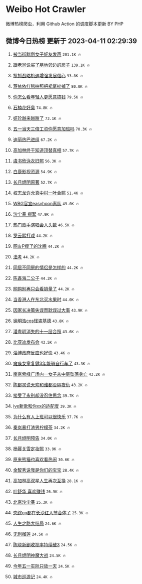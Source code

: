 # Weibo Hot Crawler 



微博热榜爬虫，利用 Github Action 的调度脚本更新 BY PHP 


## 微博今日热榜 更新于 2023-04-11 02:29:39 
1. [被当街踹倒女子好友发声](https://s.weibo.com/weibo?q=%23%E8%A2%AB%E5%BD%93%E8%A1%97%E8%B8%B9%E5%80%92%E5%A5%B3%E5%AD%90%E5%A5%BD%E5%8F%8B%E5%8F%91%E5%A3%B0%23&t=31&band_rank=1&Refer=top) `201.1K 🔥` 

1. [跟老爸说买了墓地旁边的房子](https://s.weibo.com/weibo?q=%23%E8%B7%9F%E8%80%81%E7%88%B8%E8%AF%B4%E4%B9%B0%E4%BA%86%E5%A2%93%E5%9C%B0%E6%97%81%E8%BE%B9%E7%9A%84%E6%88%BF%E5%AD%90%23&t=31&band_rank=2&Refer=top) `139.1K 🔥` 

1. [抢抓战略机遇增强发展信心](https://s.weibo.com/weibo?q=%23%E6%8A%A2%E6%8A%93%E6%88%98%E7%95%A5%E6%9C%BA%E9%81%87%E5%A2%9E%E5%BC%BA%E5%8F%91%E5%B1%95%E4%BF%A1%E5%BF%83%23&t=31&band_rank=3&Refer=top) `93.8K 🔥` 

1. [蒋依依红毯拍照把裙尾扯掉了](https://s.weibo.com/weibo?q=%23%E8%92%8B%E4%BE%9D%E4%BE%9D%E7%BA%A2%E6%AF%AF%E6%8B%8D%E7%85%A7%E6%8A%8A%E8%A3%99%E5%B0%BE%E6%89%AF%E6%8E%89%E4%BA%86%23&t=31&band_rank=4&Refer=top) `80.0K 🔥` 

1. [你怎么看年轻人更愿意搞钱](https://s.weibo.com/weibo?q=%23%E4%BD%A0%E6%80%8E%E4%B9%88%E7%9C%8B%E5%B9%B4%E8%BD%BB%E4%BA%BA%E6%9B%B4%E6%84%BF%E6%84%8F%E6%90%9E%E9%92%B1%23&t=31&band_rank=5&Refer=top) `79.5K 🔥` 

1. [石楠花好臭](https://s.weibo.com/weibo?q=%E7%9F%B3%E6%A5%A0%E8%8A%B1%E5%A5%BD%E8%87%AD&t=31&band_rank=6&Refer=top) `74.8K 🔥` 

1. [妍珍越来越甜了](https://s.weibo.com/weibo?q=%23%E5%A6%8D%E7%8F%8D%E8%B6%8A%E6%9D%A5%E8%B6%8A%E7%94%9C%E4%BA%86%23&t=31&band_rank=7&Refer=top) `73.1K 🔥` 

1. [五一当天三倍工资你愿意加班吗](https://s.weibo.com/weibo?q=%23%E4%BA%94%E4%B8%80%E5%BD%93%E5%A4%A9%E4%B8%89%E5%80%8D%E5%B7%A5%E8%B5%84%E4%BD%A0%E6%84%BF%E6%84%8F%E5%8A%A0%E7%8F%AD%E5%90%97%23&t=31&band_rank=8&Refer=top) `70.3K 🔥` 

1. [迪丽热巴进组](https://s.weibo.com/weibo?q=%E8%BF%AA%E4%B8%BD%E7%83%AD%E5%B7%B4%E8%BF%9B%E7%BB%84&t=31&band_rank=9&Refer=top) `67.2K 🔥` 

1. [高加林终于知道顶替真相](https://s.weibo.com/weibo?q=%23%E9%AB%98%E5%8A%A0%E6%9E%97%E7%BB%88%E4%BA%8E%E7%9F%A5%E9%81%93%E9%A1%B6%E6%9B%BF%E7%9C%9F%E7%9B%B8%23&t=31&band_rank=10&Refer=top) `57.7K 🔥` 

1. [虞书欣泳衣旧照](https://s.weibo.com/weibo?q=%23%E8%99%9E%E4%B9%A6%E6%AC%A3%E6%B3%B3%E8%A1%A3%E6%97%A7%E7%85%A7%23&t=31&band_rank=11&Refer=top) `56.3K 🔥` 

1. [白鹿影视资源](https://s.weibo.com/weibo?q=%23%E7%99%BD%E9%B9%BF%E5%BD%B1%E8%A7%86%E8%B5%84%E6%BA%90%23&t=31&band_rank=12&Refer=top) `54.9K 🔥` 

1. [长月烬明原著](https://s.weibo.com/weibo?q=%23%E9%95%BF%E6%9C%88%E7%83%AC%E6%98%8E%E5%8E%9F%E8%91%97%23&t=31&band_rank=13&Refer=top) `52.7K 🔥` 

1. [权志龙许允真中村一叶合照](https://s.weibo.com/weibo?q=%23%E6%9D%83%E5%BF%97%E9%BE%99%E8%AE%B8%E5%85%81%E7%9C%9F%E4%B8%AD%E6%9D%91%E4%B8%80%E5%8F%B6%E5%90%88%E7%85%A7%23&t=31&band_rank=14&Refer=top) `51.4K 🔥` 

1. [WBG官宣easyhoon离队](https://s.weibo.com/weibo?q=%23WBG%E5%AE%98%E5%AE%A3easyhoon%E7%A6%BB%E9%98%9F%23&t=31&band_rank=15&Refer=top) `49.0K 🔥` 

1. [沙尘暴 柳絮](https://s.weibo.com/weibo?q=%E6%B2%99%E5%B0%98%E6%9A%B4%20%E6%9F%B3%E7%B5%AE&t=31&band_rank=16&Refer=top) `47.9K 🔥` 

1. [热门歌手演唱会人头数](https://s.weibo.com/weibo?q=%23%E7%83%AD%E9%97%A8%E6%AD%8C%E6%89%8B%E6%BC%94%E5%94%B1%E4%BC%9A%E4%BA%BA%E5%A4%B4%E6%95%B0%23&t=31&band_rank=17&Refer=top) `46.5K 🔥` 

1. [罗云熙打戏](https://s.weibo.com/weibo?q=%23%E7%BD%97%E4%BA%91%E7%86%99%E6%89%93%E6%88%8F%23&t=31&band_rank=18&Refer=top) `44.2K 🔥` 

1. [网友P瘦了的沈腾](https://s.weibo.com/weibo?q=%23%E7%BD%91%E5%8F%8BP%E7%98%A6%E4%BA%86%E7%9A%84%E6%B2%88%E8%85%BE%23&t=31&band_rank=19&Refer=top) `44.2K 🔥` 

1. [法考](https://s.weibo.com/weibo?q=%E6%B3%95%E8%80%83&t=31&band_rank=20&Refer=top) `44.2K 🔥` 

1. [同居不同房的情侣是怎样的](https://s.weibo.com/weibo?q=%23%E5%90%8C%E5%B1%85%E4%B8%8D%E5%90%8C%E6%88%BF%E7%9A%84%E6%83%85%E4%BE%A3%E6%98%AF%E6%80%8E%E6%A0%B7%E7%9A%84%23&t=31&band_rank=21&Refer=top) `44.2K 🔥` 

1. [陈鑫海二公子](https://s.weibo.com/weibo?q=%23%E9%99%88%E9%91%AB%E6%B5%B7%E4%BA%8C%E5%85%AC%E5%AD%90%23&t=31&band_rank=22&Refer=top) `44.2K 🔥` 

1. [网购别再只会看销量了](https://s.weibo.com/weibo?q=%23%E7%BD%91%E8%B4%AD%E5%88%AB%E5%86%8D%E5%8F%AA%E4%BC%9A%E7%9C%8B%E9%94%80%E9%87%8F%E4%BA%86%23&t=31&band_rank=23&Refer=top) `44.2K 🔥` 

1. [当香港人在东北买水果时](https://s.weibo.com/weibo?q=%23%E5%BD%93%E9%A6%99%E6%B8%AF%E4%BA%BA%E5%9C%A8%E4%B8%9C%E5%8C%97%E4%B9%B0%E6%B0%B4%E6%9E%9C%E6%97%B6%23&t=31&band_rank=24&Refer=top) `44.0K 🔥` 

1. [因家长决策失误而耽误过大事](https://s.weibo.com/weibo?q=%23%E5%9B%A0%E5%AE%B6%E9%95%BF%E5%86%B3%E7%AD%96%E5%A4%B1%E8%AF%AF%E8%80%8C%E8%80%BD%E8%AF%AF%E8%BF%87%E5%A4%A7%E4%BA%8B%23&t=31&band_rank=25&Refer=top) `43.9K 🔥` 

1. [徐明浩cos怪盗基德](https://s.weibo.com/weibo?q=%23%E5%BE%90%E6%98%8E%E6%B5%A9cos%E6%80%AA%E7%9B%97%E5%9F%BA%E5%BE%B7%23&t=31&band_rank=26&Refer=top) `43.8K 🔥` 

1. [潘粤明消失的十一层合照](https://s.weibo.com/weibo?q=%23%E6%BD%98%E7%B2%A4%E6%98%8E%E6%B6%88%E5%A4%B1%E7%9A%84%E5%8D%81%E4%B8%80%E5%B1%82%E5%90%88%E7%85%A7%23&t=31&band_rank=27&Refer=top) `43.6K 🔥` 

1. [比亚迪发布会](https://s.weibo.com/weibo?q=%E6%AF%94%E4%BA%9A%E8%BF%AA%E5%8F%91%E5%B8%83%E4%BC%9A&t=31&band_rank=28&Refer=top) `43.5K 🔥` 

1. [淄博政府反应也好快](https://s.weibo.com/weibo?q=%E6%B7%84%E5%8D%9A%E6%94%BF%E5%BA%9C%E5%8F%8D%E5%BA%94%E4%B9%9F%E5%A5%BD%E5%BF%AB&t=31&band_rank=29&Refer=top) `43.4K 🔥` 

1. [瘫痪女童复健3年能骑自行车了](https://s.weibo.com/weibo?q=%23%E7%98%AB%E7%97%AA%E5%A5%B3%E7%AB%A5%E5%A4%8D%E5%81%A53%E5%B9%B4%E8%83%BD%E9%AA%91%E8%87%AA%E8%A1%8C%E8%BD%A6%E4%BA%86%23&t=31&band_rank=30&Refer=top) `43.3K 🔥` 

1. [南京紫峰广场内一女子从中庭坠落身亡](https://s.weibo.com/weibo?q=%23%E5%8D%97%E4%BA%AC%E7%B4%AB%E5%B3%B0%E5%B9%BF%E5%9C%BA%E5%86%85%E4%B8%80%E5%A5%B3%E5%AD%90%E4%BB%8E%E4%B8%AD%E5%BA%AD%E5%9D%A0%E8%90%BD%E8%BA%AB%E4%BA%A1%23&t=31&band_rank=31&Refer=top) `43.2K 🔥` 

1. [陈都灵说天欢和谁都没隔夜仇](https://s.weibo.com/weibo?q=%23%E9%99%88%E9%83%BD%E7%81%B5%E8%AF%B4%E5%A4%A9%E6%AC%A2%E5%92%8C%E8%B0%81%E9%83%BD%E6%B2%A1%E9%9A%94%E5%A4%9C%E4%BB%87%23&t=31&band_rank=32&Refer=top) `43.2K 🔥` 

1. [接受了永别却没忍住思念](https://s.weibo.com/weibo?q=%23%E6%8E%A5%E5%8F%97%E4%BA%86%E6%B0%B8%E5%88%AB%E5%8D%B4%E6%B2%A1%E5%BF%8D%E4%BD%8F%E6%80%9D%E5%BF%B5%23&t=31&band_rank=33&Refer=top) `39.7K 🔥` 

1. [ive新歌和你xx的适配度](https://s.weibo.com/weibo?q=%23ive%E6%96%B0%E6%AD%8C%E5%92%8C%E4%BD%A0xx%E7%9A%84%E9%80%82%E9%85%8D%E5%BA%A6%23&t=31&band_rank=34&Refer=top) `39.3K 🔥` 

1. [为什么有人上班可以很快乐](https://s.weibo.com/weibo?q=%23%E4%B8%BA%E4%BB%80%E4%B9%88%E6%9C%89%E4%BA%BA%E4%B8%8A%E7%8F%AD%E5%8F%AF%E4%BB%A5%E5%BE%88%E5%BF%AB%E4%B9%90%23&t=31&band_rank=35&Refer=top) `37.7K 🔥` 

1. [秦岚暴打渣男柠檬茶](https://s.weibo.com/weibo?q=%23%E7%A7%A6%E5%B2%9A%E6%9A%B4%E6%89%93%E6%B8%A3%E7%94%B7%E6%9F%A0%E6%AA%AC%E8%8C%B6%23&t=31&band_rank=36&Refer=top) `34.2K 🔥` 

1. [长月烬明预告](https://s.weibo.com/weibo?q=%23%E9%95%BF%E6%9C%88%E7%83%AC%E6%98%8E%E9%A2%84%E5%91%8A%23&t=31&band_rank=37&Refer=top) `34.0K 🔥` 

1. [杨幂关雪定妆照](https://s.weibo.com/weibo?q=%23%E6%9D%A8%E5%B9%82%E5%85%B3%E9%9B%AA%E5%AE%9A%E5%A6%86%E7%85%A7%23&t=31&band_rank=38&Refer=top) `33.9K 🔥` 

1. [原来熊猫也喜欢看热闹](https://s.weibo.com/weibo?q=%23%E5%8E%9F%E6%9D%A5%E7%86%8A%E7%8C%AB%E4%B9%9F%E5%96%9C%E6%AC%A2%E7%9C%8B%E7%83%AD%E9%97%B9%23&t=31&band_rank=39&Refer=top) `30.6K 🔥` 

1. [金智秀说我是你们的宝宝](https://s.weibo.com/weibo?q=%23%E9%87%91%E6%99%BA%E7%A7%80%E8%AF%B4%E6%88%91%E6%98%AF%E4%BD%A0%E4%BB%AC%E7%9A%84%E5%AE%9D%E5%AE%9D%23&t=31&band_rank=40&Refer=top) `28.4K 🔥` 

1. [高加林高双星人生再次互换](https://s.weibo.com/weibo?q=%23%E9%AB%98%E5%8A%A0%E6%9E%97%E9%AB%98%E5%8F%8C%E6%98%9F%E4%BA%BA%E7%94%9F%E5%86%8D%E6%AC%A1%E4%BA%92%E6%8D%A2%23&t=31&band_rank=41&Refer=top) `28.1K 🔥` 

1. [叶舒华 喜欢赚钱](https://s.weibo.com/weibo?q=%E5%8F%B6%E8%88%92%E5%8D%8E%20%E5%96%9C%E6%AC%A2%E8%B5%9A%E9%92%B1&t=31&band_rank=42&Refer=top) `26.5K 🔥` 

1. [北京沙尘暴](https://s.weibo.com/weibo?q=%23%E5%8C%97%E4%BA%AC%E6%B2%99%E5%B0%98%E6%9A%B4%23&t=31&band_rank=43&Refer=top) `25.3K 🔥` 

1. [恋综cp都在长沙红人节合体了](https://s.weibo.com/weibo?q=%23%E6%81%8B%E7%BB%BCcp%E9%83%BD%E5%9C%A8%E9%95%BF%E6%B2%99%E7%BA%A2%E4%BA%BA%E8%8A%82%E5%90%88%E4%BD%93%E4%BA%86%23&t=31&band_rank=44&Refer=top) `25.3K 🔥` 

1. [人生之路大结局](https://s.weibo.com/weibo?q=%E4%BA%BA%E7%94%9F%E4%B9%8B%E8%B7%AF%E5%A4%A7%E7%BB%93%E5%B1%80&t=31&band_rank=45&Refer=top) `24.6K 🔥` 

1. [无刺榴莲](https://s.weibo.com/weibo?q=%23%E6%97%A0%E5%88%BA%E6%A6%B4%E8%8E%B2%23&t=31&band_rank=46&Refer=top) `24.5K 🔥` 

1. [陈晓新剧收视率持续破3](https://s.weibo.com/weibo?q=%23%E9%99%88%E6%99%93%E6%96%B0%E5%89%A7%E6%94%B6%E8%A7%86%E7%8E%87%E6%8C%81%E7%BB%AD%E7%A0%B43%23&t=31&band_rank=47&Refer=top) `24.5K 🔥` 

1. [长月烬明神魔大战](https://s.weibo.com/weibo?q=%23%E9%95%BF%E6%9C%88%E7%83%AC%E6%98%8E%E7%A5%9E%E9%AD%94%E5%A4%A7%E6%88%98%23&t=31&band_rank=48&Refer=top) `24.5K 🔥` 

1. [今年五一实际只放一天](https://s.weibo.com/weibo?q=%23%E4%BB%8A%E5%B9%B4%E4%BA%94%E4%B8%80%E5%AE%9E%E9%99%85%E5%8F%AA%E6%94%BE%E4%B8%80%E5%A4%A9%23&t=31&band_rank=49&Refer=top) `24.5K 🔥` 

1. [城市巡游记](https://s.weibo.com/weibo?q=%E5%9F%8E%E5%B8%82%E5%B7%A1%E6%B8%B8%E8%AE%B0&t=31&band_rank=50&Refer=top) `24.4K 🔥` 

